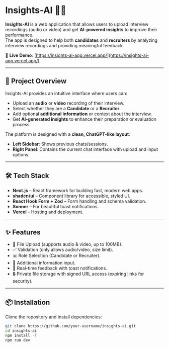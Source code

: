 # Insights-AI 🎤🤖

**Insights-AI** is a web application that allows users to upload interview recordings (audio or video) and get **AI-powered insights** to improve their performance.  
The app is designed to help both **candidates** and **recruiters** by analyzing interview recordings and providing meaningful feedback.

🔗 **Live Demo**: [https://insights-ai-app.vercel.app/](https://insights-ai-app.vercel.app/)

---

## 🚀 Project Overview

Insights-AI provides an intuitive interface where users can:
- Upload an **audio** or **video** recording of their interview.
- Select whether they are a **Candidate** or a **Recruiter**.
- Add optional **additional information** or context about the interview.
- Get **AI-generated insights** to enhance their preparation or evaluation process.

The platform is designed with a **clean, ChatGPT-like layout**:
- **Left Sidebar**: Shows previous chats/sessions.
- **Right Panel**: Contains the current chat interface with upload and input options.

---

## 🛠️ Tech Stack

- **Next.js** – React framework for building fast, modern web apps.
- **shadcn/ui** – Component library for accessible, styled UI.
- **React Hook Form + Zod** – Form handling and schema validation.
- **Sonner** – For beautiful toast notifications.
- **Vercel** – Hosting and deployment.

---

## ✨ Features

- 📂 File Upload (supports audio & video, up to 100MB).  
- ✅ Validation (only allows audio/video, size limit).  
- 📊 Role Selection (Candidate or Recruiter).  
- 📝 Additional information input.  
- 🔔 Real-time feedback with toast notifications.  
- 🔒 Private file storage with signed URL access (expiring links for security).  

---

## 📦 Installation

Clone the repository and install dependencies:

```bash
git clone https://github.com/your-username/insights-ai.git
cd insights-ai
npm install -f
npm run dev